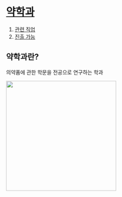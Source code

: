 <!doctype html>
<html>
<head>
  <title>10315오정우 2차시 활동</title>
  <meta charset="utf-8">
</head>
<body>
  <h1><a href="2차시 완성본 index.html">약학과</a></h1>
  <ol>
    <li><a href="2차시 완성 2.html">관련 직업</a></li>
    <li><a href="2차시 완성 3.html">진출 가능</a></li></ol>
  <h2>약학과란?</h2>
  <p>의약품에 관한 학문을 전공으로 연구하는 학과</p>
  <img src="약.jpg"width="300"><br>
</body>
</html>
